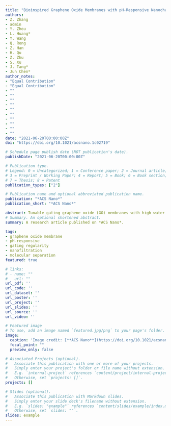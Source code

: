```yaml
---
title: "Bioinspired Graphene Oxide Membranes with pH-Responsive Nanochannels for High-Performance Nanofiltration"
authors:
- Z. Zhang
- admin
- Y. Zhou
- L. Huang*
- Y. Wang
- Q. Rong
- Z. Han
- H. Qu
- Z. Zhu
- S. Xu
- J. Tang*
- Jun Chen*
author_notes:
- "Equal Contribution"
- "Equal Contribution"
- ""
- ""
- ""
- ""
- ""
- ""
- ""
- ""
- ""
- ""
date: "2021-06-20T00:00:00Z"
doi: "https://doi.org/10.1021/acsnano.1c02719"

# Schedule page publish date (NOT publication's date).
publishDate: "2021-06-20T00:00:00Z"

# Publication type.
# Legend: 0 = Uncategorized; 1 = Conference paper; 2 = Journal article;
# 3 = Preprint / Working Paper; 4 = Report; 5 = Book; 6 = Book section;
# 7 = Thesis; 8 = Patent
publication_types: ["2"]

# Publication name and optional abbreviated publication name.
publication: "*ACS Nano*"
publication_short: "*ACS Nano*"

abstract: Tunable gating graphene oxide (GO) membranes with high water permeance and precise molecular separation remain highly desired in smart nanofiltration devices. Herein, bio-inspired by the filtration function of renal glomerulus, we report a smart and high-performance graphene oxide membrane constructed via introducing positively charged polyethylenimine-grafted GO (GO-PEI) to negatively charged GO nanosheets. It was found that the additional GO-PEI component changed the surface charge, improved the hydrophilicity and enlarge the nanochannels. The glomerulus-inspired graphene oxide membrane (G-GOM) shows a water permeance up to 88.57 L m-2 h-1 bar-1, corresponding to a 4 times enhancement than that of conventional GO membrane due to the enlarged confined nanochannels. Meanwhile, owing to the electrostatic interaction, it can selectively remove positively charged methylene blue (MnB) at pH 12 and negatively charged methyl orange (MO) at pH 2, with a removal rate of over 96%. The high and cyclic water permeance and highly selective organic removal performance can be attributed to the synergic effect of controlled nanochannel size and tunable electrostatic interaction in responding to the environmental pH. This strategy provides an insight into designing pH-responsive gating membranes with tunable selectivity, representing a great advancement in smart nanofiltration with wide range of applications.
# Summary. An optional shortened abstract.
summary: A research article published on *ACS Nano*.

tags:
- graphene oxide membrane
- pH-responsive
- gating regularity
- nanofiltration
- molecular separation
featured: true

# links:
# - name: ""
#   url: ""
url_pdf: ''
url_code: ''
url_dataset: ''
url_poster: ''
url_project: ''
url_slides: ''
url_source: ''
url_video: ''

# Featured image
# To use, add an image named `featured.jpg/png` to your page's folder. 
image:
  caption: 'Image credit: [**ACS Nano**](https://doi.org/10.1021/acsnano.1c02719)'
  focal_point: ""
  preview_only: false

# Associated Projects (optional).
#   Associate this publication with one or more of your projects.
#   Simply enter your project's folder or file name without extension.
#   E.g. `internal-project` references `content/project/internal-project/index.md`.
#   Otherwise, set `projects: []`.
projects: []

# Slides (optional).
#   Associate this publication with Markdown slides.
#   Simply enter your slide deck's filename without extension.
#   E.g. `slides: "example"` references `content/slides/example/index.md`.
#   Otherwise, set `slides: ""`.
slides: example
---
```

